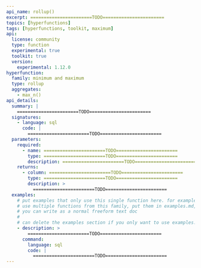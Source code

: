 ```yaml
---
api_name: rollup()
excerpt: =======================TODO=======================
topics: [hyperfunctions]
tags: [hyperfunctions, toolkit, maximum]
api:
  license: community
  type: function
  experimental: true
  toolkit: true
  version:
    experimental: 1.12.0
hyperfunction:
  family: minimum and maximum
  type: rollup
  aggregates:
    - max_n()
api_details:
  summary: |
    =======================TODO=======================
  signatures:
    - language: sql
      code: |
        =======================TODO=======================
  parameters:
    required:
      - name: =======================TODO=======================
        type: =======================TODO=======================
        description: =======================TODO=======================
    returns:
      - column: =======================TODO=======================
        type: =======================TODO=======================
        description: >
          =======================TODO=======================
  examples:
    # put examples that only use this single function here. for examples that
    # use multiple functions from this family, put them in examples.md, which
    # you can write as a normal freeform text doc
    # 
    # can delete the examples section if you only want to use examples.md
    - description: >
        =======================TODO=======================
      command:
        language: sql
        code: |
          =======================TODO=======================
---
```



